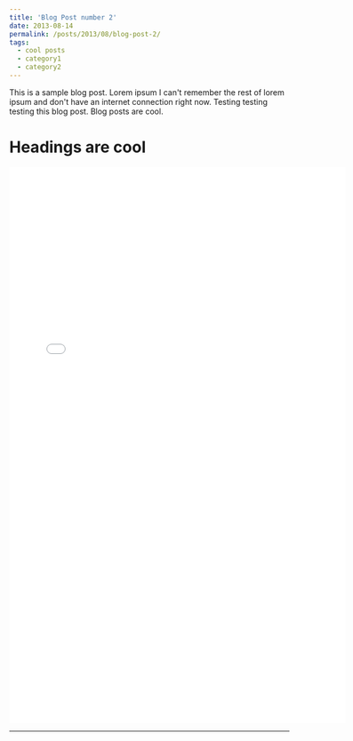 ```yaml
---
title: 'Blog Post number 2'
date: 2013-08-14
permalink: /posts/2013/08/blog-post-2/
tags:
  - cool posts
  - category1
  - category2
---
```


This is a sample blog post. Lorem ipsum I can't remember the rest of lorem ipsum and don't have an internet connection right now. Testing testing testing this blog post. Blog posts are cool.

Headings are cool
======

<iframe id="go-editor-1" src="/assets/go-editors.html?noteId=3sum" style="width:120%; height:1000px; border:none;" frameborder="0"></iframe>





------
